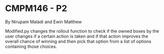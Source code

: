 # CMPM146 - P2
By Nirupam Maladi and Ewin Matthew

Modified.py changes the rollout function to check if the owned boxes by the user changes if a certain action is taken and if that action improves the overall chance of winning and then pick that option from a list of options containing those choices.